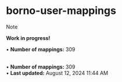 # borno-user-mappings
> [!NOTE]
> **Work in progress!**


• **Number of mappings:** 309  
<br>


• **Number of mappings:** 309  
• **Last updated:** August 12, 2024 11:44 AM  

